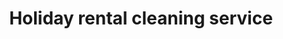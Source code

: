 ---
title: "Holiday rental cleaning service"
alt: "Efficient cleaning and restocking to keep your holiday rental guest-ready"
description: "Efficient cleaning and restocking to keep your holiday rental guest-ready"
service: "commercial-cleaning"
image: "/blogs-img/blog.jpg"
ogImage: "/blogs-img/blog.jpg"
colour: "blue"
pathtxt: "Holiday rental cleaning"
published: true
---